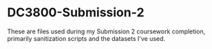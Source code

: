 # DC3800-Submission-2

These are files used during my Submission 2 coursework completion, primarily sanitization scripts and the datasets I've used. 
